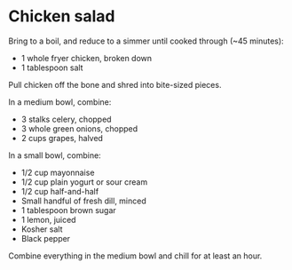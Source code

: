 Chicken salad
=============

Bring to a boil, and reduce to a simmer until cooked through (~45 minutes):

- 1 whole fryer chicken, broken down
- 1 tablespoon salt

Pull chicken off the bone and shred into bite-sized pieces.

In a medium bowl, combine:

- 3 stalks celery, chopped
- 3 whole green onions, chopped
- 2 cups grapes, halved

In a small bowl, combine:

- 1/2 cup mayonnaise
- 1/2 cup plain yogurt or sour cream
- 1/2 cup half-and-half
- Small handful of fresh dill, minced
- 1 tablespoon brown sugar
- 1 lemon, juiced
- Kosher salt
- Black pepper

Combine everything in the medium bowl and chill for at least an hour.
